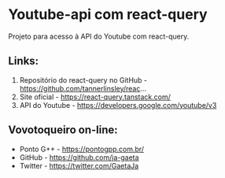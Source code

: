 # Youtube-api com react-query

Projeto para acesso à API do Youtube com react-query.

## Links:

1. Repositório do react-query no GitHub - https://github.com/tannerlinsley/reac...
2. Site oficial - https://react-query.tanstack.com/
3. API do Youtube - https://developers.google.com/youtube/v3

## Vovotoqueiro on-line:

- Ponto G++ - https://pontogpp.com.br/
- GitHub - https://github.com/ja-gaeta
- Twitter - https://twitter.com/GaetaJa

